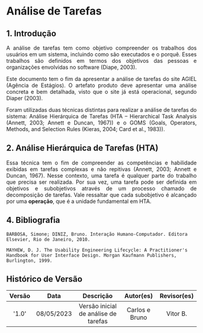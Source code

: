 # Análise de Tarefas

## 1. Introdução
<p align="justify">
A análise de tarefas tem como objetivo compreender os trabalhos dos usuários em um sistema, incluindo como são executados e o porquê. Esses trabalhos são definidos em termos dos objetivos das pessoas e organizações envolvidas no software (Diape, 2003).
</p>
<p align="justify">
Este documento tem o fim da apresentar a análise de tarefas do site AGIEL (Agência de Estágios). O artefato produto deve apresentar uma análise concreta e bem detalhada, visto que o site já está operacional, segundo Diaper (2003).
</p>

<p align="justify">
Foram utilizadas duas técnicas distintas para realizar a análise de tarefas do sistema: Análise Hierárquica de
Tarefas (HTA – Hierarchical Task Analysis (Annett, 2003; Annett e Duncan, 1967)) e o GOMS (Goals,
Operators, Methods, and Selection Rules (Kieras, 2004; Card et al., 1983)).
</p>

## 2. Análise Hierárquica de Tarefas (HTA)
<p align="justify">
Essa técnica tem o fim de compreender as competências e habilidade exibidas em tarefas complexas e não repitivas (Annett, 2003; Annett e Duncan,
1967). Nesse contexto, uma tarefa é qualquer parte do trabalho que precisa ser realizada. Por sua vez, uma tarefa pode ser definida em objetivos e subobjetivos através de um processo chamado de decomposição de tarefas. Vale ressaltar que cada subobjetivo é alcançado por uma <b>operação</b>, que é a unidade fundamental em HTA.
</p>


## 4. Bibliografia
```
BARBOSA, Simone; DINIZ, Bruno. Interação Humano-Computador. Editora Elsevier, Rio de Janeiro, 2010.

MAYHEW, D. J. The Usability Engineering Lifecycle: A Practitioner's Handbook for User Interface Design. Morgan Kaufmann Publishers, Burlington, 1999.
```

## Histórico de Versão

|   Versão   | Data  |                      Descrição                      |    Autor(es)     |  Revisor(es)  |
| :--------: | :---: | :-------------------------------------------------: | :--------------: | :-----------: |
|  '1.0'     | 08/05/2023 | Versão inicial de análise de tarefas  | Carlos e Bruno | Vitor B. |
